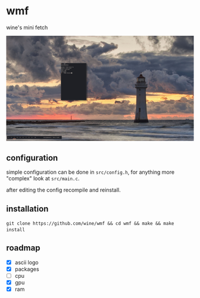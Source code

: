 # wmf
wine's mini fetch

![](_res/showcase.png)

## configuration
simple configuration can be done in `src/config.h`, for anything more "complex"
look at `src/main.c`.

after editing the config recompile and reinstall.

## installation
`git clone https://github.com/wine/wmf && cd wmf && make && make install`

## roadmap

- [x] ascii logo
- [x] packages
- [ ] cpu
- [x] gpu
- [x] ram

